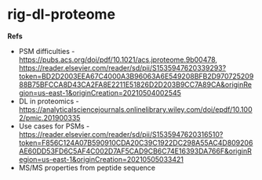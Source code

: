 # rig-dl-proteome

**Refs**

* PSM difficulties - https://pubs.acs.org/doi/pdf/10.1021/acs.jproteome.9b00478, https://reader.elsevier.com/reader/sd/pii/S1535947620339293?token=BD2D2003EEA67C4000A3B96063A6E549208BFB2D97072520988B75BFCCA8D43CA2FA8E2211E51826D2D203B9CC7A89CA&originRegion=us-east-1&originCreation=20210504002545
* DL in proteomics - https://analyticalsciencejournals.onlinelibrary.wiley.com/doi/epdf/10.1002/pmic.201900335
* Use cases for PSMs - https://reader.elsevier.com/reader/sd/pii/S1535947620316510?token=F856C124A07B590910CDA20C39C1922DC298A55AC4D809206AE60DD53FD6C5AF4C002D7AF5CAD9CB6C74E16393DA766F&originRegion=us-east-1&originCreation=20210505033421
* MS/MS properties from peptide sequence
